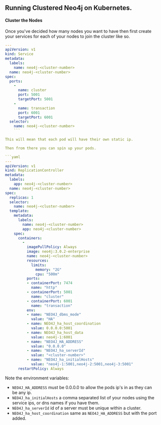 ## Running Clustered Neo4j on Kubernetes.

#### Cluster the Nodes

Once you've decided how many nodes you want to have then first create your services for each of your nodes to join the cluster like so.

```yaml
---
apiVersion: v1
kind: Service
metadata:
  labels:
    name: neo4j-<cluster-number>
  name: neo4j-<cluster-number>
spec:
  ports:
    -
      name: cluster
      port: 5001
      targetPort: 5001
    -
      name: transaction
      port: 6001
      targetPort: 6001
  selector:
    name: neo4j-<cluster-number>
    ```

This will mean that each pod will have their own static ip.

Then from there you can spin up your pods. 

```yaml
---
apiVersion: v1
kind: ReplicationController
metadata:
  labels:
    app: neo4j-<cluster-number>
  name: neo4j-<cluster-number>
spec:
  replicas: 1
  selector:
    name: neo4j-<cluster-number>
  template:
    metadata:
      labels:
        name: neo4j-<cluster-number>
        app: neo4j-<cluster-number>
    spec:
      containers:
        -
          imagePullPolicy: Always
          image: neo4j:3.0.2-enterprise
          name: neo4j-<cluster-number>
          resources:
            limits:
              memory: "2G"
              cpu: "500m"
          ports:
          - containerPort: 7474
            name: "http"
          - containerPort: 5001
            name: "cluster"
          - containerPort: 6001
            name: "transaction"
          env:
          - name: "NEO4J_dbms_mode"
            value: "HA"
          - name: NEO4J_ha_host_coordination
            value: 0.0.0.0:5001
          - name: NEO4J_ha_host_data
            value: neo4j-1:6001
          - name: "NEO4J_HA_ADDRESS"
            value: "0.0.0.0"
          - name: "NEO4J_ha_serverId"
            value: "<cluster-number>"
          - name: "NEO4J_ha_initialHosts"
            value: "neo4j-1:5001,neo4j-2:5001,neo4j-3:5001"
      restartPolicy: Always
```


Note the environment variables:

* `NEO4J_HA_ADDRESS` must be 0.0.0.0 to allow the pods ip's in as they can be any ip. 
* `NEO4J_ha_initialHosts` a comma separated list of your nodes using the service ips, or dns names if you have them.
* `NEO4J_ha_serverId` id of a server must be unique within a cluster.
* `NEO4J_ha_host_coordination` same as `NEO4J_HA_ADDRESS` but with the port added.
